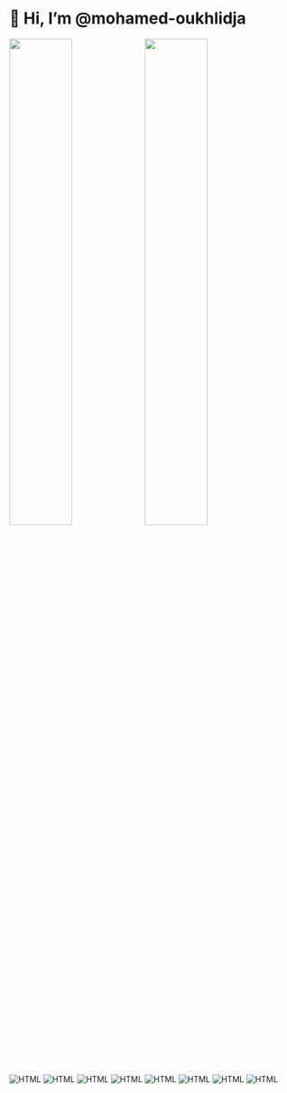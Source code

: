 # 👋 Hi, I’m @mohamed-oukhlidja
<img align="left" width="47%" src="https://github-readme-stats.vercel.app/api?username=mohamed-oukhlidja&show_icons=true&theme=radical" />
<img align="left" width="47%" src="https://github-readme-stats.vercel.app/api/top-langs/?username=mohamed-oukhlidja&layout=compact" />
<img alt="HTML" src="https://img.shields.io/badge/html5-%23E34F26.svg?style=for-the-badge&logo=html5&logoColor=white" />
<img alt="HTML" src="https://img.shields.io/badge/css3-%231572B6.svg?style=for-the-badge&logo=css3&logoColor=white" />
<img alt="HTML" src="https://img.shields.io/badge/tailwindcss-%2338B2AC.svg?style=for-the-badge&logo=tailwind-css&logoColor=white" />
<img alt="HTML" src="https://img.shields.io/badge/javascript-%23323330.svg?style=for-the-badge&logo=javascript&logoColor=%23F7DF1E" />
<img alt="HTML" src="https://img.shields.io/badge/react-%2320232a.svg?style=for-the-badge&logo=react&logoColor=%2361DAFB" />
<img alt="HTML" src="https://img.shields.io/badge/webpack-%238DD6F9.svg?style=for-the-badge&logo=webpack&logoColor=black" />

<img alt="HTML" src="https://img.shields.io/badge/html5-%23E34F26.svg?style=for-the-badge&logo=html5&logoColor=white" />

<img alt="HTML" src="https://img.shields.io/badge/html5-%23E34F26.svg?style=for-the-badge&logo=html5&logoColor=white" />
